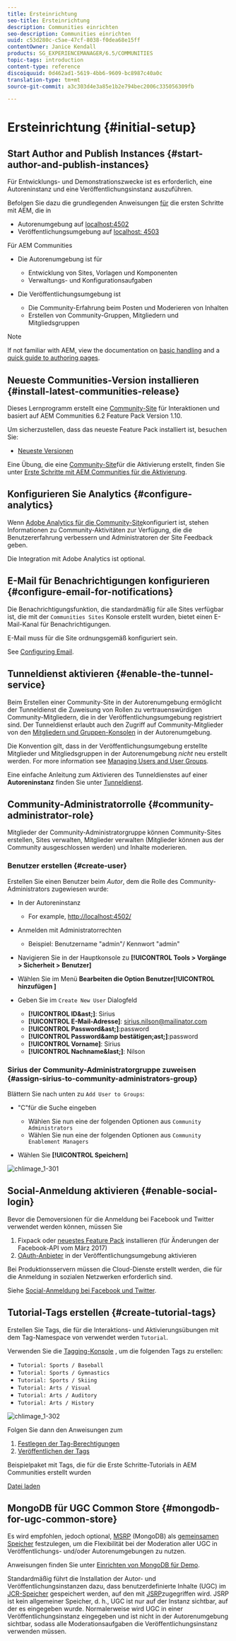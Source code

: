```yaml
---
title: Ersteinrichtung
seo-title: Ersteinrichtung
description: Communities einrichten
seo-description: Communities einrichten
uuid: c53d280c-c5ae-47cf-8038-f0dea68e15ff
contentOwner: Janice Kendall
products: SG_EXPERIENCEMANAGER/6.5/COMMUNITIES
topic-tags: introduction
content-type: reference
discoiquuid: 0d462ad1-5619-4bb6-9609-bc8987c40a0c
translation-type: tm+mt
source-git-commit: a3c303d4e3a85e1b2e794bec2006c335056309fb

---
```



# Ersteinrichtung {#initial-setup}

## Start Author and Publish Instances {#start-author-and-publish-instances}

Für Entwicklungs- und Demonstrationszwecke ist es erforderlich, eine Autoreninstanz und eine Veröffentlichungsinstanz auszuführen.

Befolgen Sie dazu die grundlegenden Anweisungen [für](../../help/sites-deploying/deploy.md#getting-started) die ersten Schritte mit AEM, die in

* Autorenumgebung auf [localhost:4502](http://localhost:4502/)
* Veröffentlichungsumgebung auf [localhost: 4503](http://localhost:4503/)

Für AEM Communities

* Die Autorenumgebung ist für

   * Entwicklung von Sites, Vorlagen und Komponenten
   * Verwaltungs- und Konfigurationsaufgaben

* Die Veröffentlichungsumgebung ist

   * Die Community-Erfahrung beim Posten und Moderieren von Inhalten
   * Erstellen von Community-Gruppen, Mitgliedern und Mitgliedsgruppen

>[!NOTE]
>
>If not familiar with AEM, view the documentation on [basic handling](../../help/sites-authoring/basic-handling.md) and a [quick guide to authoring pages](../../help/sites-authoring/qg-page-authoring.md).

## Neueste Communities-Version installieren {#install-latest-communities-release}

Dieses Lernprogramm erstellt eine [Community-Site](overview.md#engagement-community) für Interaktionen und basiert auf AEM Communities 6.2 Feature Pack Version 1.10.

Um sicherzustellen, dass das neueste Feature Pack installiert ist, besuchen Sie:

* [Neueste Versionen](deploy-communities.md#latest-releases)

Eine Übung, die eine [Community-Site](overview.md#enablement-community)für die Aktivierung erstellt, finden Sie unter [Erste Schritte mit AEM Communities für die Aktivierung](getting-started-enablement.md).

## Konfigurieren Sie Analytics {#configure-analytics}

Wenn [Adobe Analytics für die Community-Site](analytics.md)konfiguriert ist, stehen Informationen zu Community-Aktivitäten zur Verfügung, die die Benutzererfahrung verbessern und Administratoren der Site Feedback geben.

Die Integration mit Adobe Analytics ist optional.

## E-Mail für Benachrichtigungen konfigurieren {#configure-email-for-notifications}

Die Benachrichtigungsfunktion, die standardmäßig für alle Sites verfügbar ist, die mit der `Communities Sites` Konsole erstellt wurden, bietet einen E-Mail-Kanal für Benachrichtigungen.

E-Mail muss für die Site ordnungsgemäß konfiguriert sein.

See [Configuring Email](email.md).

## Tunneldienst aktivieren {#enable-the-tunnel-service}

Beim Erstellen einer Community-Site in der Autorenumgebung ermöglicht der Tunneldienst die Zuweisung von Rollen zu vertrauenswürdigen Community-Mitgliedern, die in der Veröffentlichungsumgebung registriert sind. Der Tunneldienst erlaubt auch den Zugriff auf Community-Mitglieder von den [Mitgliedern und Gruppen-Konsolen](members.md) in der Autorenumgebung.

Die Konvention gilt, dass in der Veröffentlichungsumgebung erstellte Mitglieder und Mitgliedsgruppen in der Autorenumgebung *nicht* neu erstellt werden. For more information see [Managing Users and User Groups](users.md).

Eine einfache Anleitung zum Aktivieren des Tunneldienstes auf einer **Autoreninstanz** finden Sie unter [Tunneldienst](deploy-communities.md#tunnel-service-on-author).

## Community-Administratorrolle {#community-administrator-role}

Mitglieder der Community-Administratorgruppe können Community-Sites erstellen, Sites verwalten, Mitglieder verwalten (Mitglieder können aus der Community ausgeschlossen werden) und Inhalte moderieren.

### Benutzer erstellen {#create-user}

Erstellen Sie einen Benutzer beim *Autor*, dem die Rolle des Community-Administrators zugewiesen wurde:

* In der Autoreninstanz

   * For example, [http://localhost:4502/](http://localhost:4503/)

* Anmelden mit Administratorrechten

   * Beispiel: Benutzername &quot;admin&quot;/ Kennwort &quot;admin&quot;

* Navigieren Sie in der Hauptkonsole zu **[!UICONTROL Tools > Vorgänge > Sicherheit > Benutzer]**
* Wählen Sie im Menü **Bearbeiten **die Option Benutzer**[!UICONTROL hinzufügen ]**

* Geben Sie im `Create New User` Dialogfeld

   * **[!UICONTROL ID&amp;ast;]**: Sirius
   * **[!UICONTROL E-Mail-Adresse]**: sirius.nilson@mailinator.com
   * **[!UICONTROL Password&amp;ast;]**:password
   * **[!UICONTROL Password&amp;amp bestätigen;ast;]**:password
   * **[!UICONTROL Vorname]**: Sirius
   * **[!UICONTROL Nachname&amp;last;]**: Nilson

### Sirius der Community-Administratorgruppe zuweisen {#assign-sirius-to-community-administrators-group}

Blättern Sie nach unten zu `Add User to Groups`:

* &quot;C&quot;für die Suche eingeben

   * Wählen Sie nun eine der folgenden Optionen aus `Community Administrators`
   * Wählen Sie nun eine der folgenden Optionen aus `Community Enablement Managers`

* Wählen Sie **[!UICONTROL Speichern]**

![chlimage_1-301](assets/chlimage_1-301.png)

## Social-Anmeldung aktivieren {#enable-social-login}

Bevor die Demoversionen für die Anmeldung bei Facebook und Twitter verwendet werden können, müssen Sie

1. Fixpack oder [neuestes Feature Pack](deploy-communities.md#latestfeaturepack) installieren (für Änderungen der Facebook-API vom März 2017)
1. [OAuth-Anbieter](social-login.md#adobe-granite-oauth-authentication-handler) in der Veröffentlichungsumgebung aktivieren

Bei Produktionsservern müssen die Cloud-Dienste erstellt werden, die für die Anmeldung in sozialen Netzwerken erforderlich sind.

Siehe [Social-Anmeldung bei Facebook und Twitter](social-login.md).

## Tutorial-Tags erstellen {#create-tutorial-tags}

Erstellen Sie Tags, die für die Interaktions- und Aktivierungsübungen mit dem Tag-Namespace von verwendet werden `Tutorial`.

Verwenden Sie die [Tagging-Konsole](../../help/sites-administering/tags.md#tagging-console) , um die folgenden Tags zu erstellen:

* `Tutorial: Sports / Baseball`
* `Tutorial: Sports / Gymnastics`
* `Tutorial: Sports / Skiing`
* `Tutorial: Arts / Visual`
* `Tutorial: Arts / Auditory`
* `Tutorial: Arts / History`

![chlimage_1-302](assets/chlimage_1-302.png)

Folgen Sie dann den Anweisungen zum

1. [Festlegen der Tag-Berechtigungen](../../help/sites-administering/tags.md#setting-tag-permissions)
1. [Veröffentlichen der Tags](../../help/sites-administering/tags.md#publishing-tags)

Beispielpaket mit Tags, die für die Erste Schritte-Tutorials in AEM Communities erstellt wurden

[Datei laden](assets/tutorial_tags-v63.zip)

## MongoDB für UGC Common Store {#mongodb-for-ugc-common-store}

Es wird empfohlen, jedoch optional, [MSRP](msrp.md) (MongoDB) als [gemeinsamen Speicher](working-with-srp.md) festzulegen, um die Flexibilität bei der Moderation aller UGC in Veröffentlichungs- und/oder Autorenumgebungen zu nutzen.

Anweisungen finden Sie unter [Einrichten von MongoDB für Demo](demo-mongo.md).

Standardmäßig führt die Installation der Autor- und Veröffentlichungsinstanzen dazu, dass benutzerdefinierte Inhalte (UGC) im [JCR-Speicher](../../help/sites-deploying/platform.md) gespeichert werden, auf den mit [JSRP](jsrp.md)zugegriffen wird. JSRP ist kein allgemeiner Speicher, d. h., UGC ist nur auf der Instanz sichtbar, auf der es eingegeben wurde. Normalerweise wird UGC in einer Veröffentlichungsinstanz eingegeben und ist nicht in der Autorenumgebung sichtbar, sodass alle Moderationsaufgaben die Veröffentlichungsinstanz verwenden müssen.